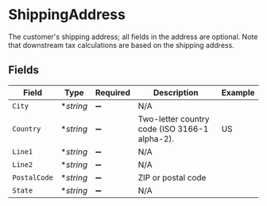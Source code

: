 # ShippingAddress

The customer's shipping address; all fields in the address are optional. Note that downstream tax calculations are based on the shipping address.


## Fields

| Field                                         | Type                                          | Required                                      | Description                                   | Example                                       |
| --------------------------------------------- | --------------------------------------------- | --------------------------------------------- | --------------------------------------------- | --------------------------------------------- |
| `City`                                        | **string*                                     | :heavy_minus_sign:                            | N/A                                           |                                               |
| `Country`                                     | **string*                                     | :heavy_minus_sign:                            | Two-letter country code (ISO 3166-1 alpha-2). | US                                            |
| `Line1`                                       | **string*                                     | :heavy_minus_sign:                            | N/A                                           |                                               |
| `Line2`                                       | **string*                                     | :heavy_minus_sign:                            | N/A                                           |                                               |
| `PostalCode`                                  | **string*                                     | :heavy_minus_sign:                            | ZIP or postal code                            |                                               |
| `State`                                       | **string*                                     | :heavy_minus_sign:                            | N/A                                           |                                               |
